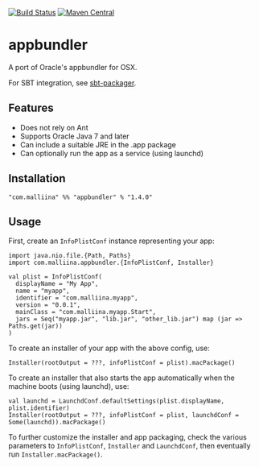 [![Build Status](https://travis-ci.org/malliina/appbundler.svg?branch=master)](https://travis-ci.org/malliina/appbundler)
[![Maven Central](https://img.shields.io/maven-central/v/com.malliina/appbundler_2.12.svg)]()

# appbundler

A port of Oracle's appbundler for OSX.

For SBT integration, see [sbt-packager](https://github.com/malliina/sbt-packager).

## Features

- Does not rely on Ant
- Supports Oracle Java 7 and later
- Can include a suitable JRE in the .app package
- Can optionally run the app as a service (using launchd)

## Installation

    "com.malliina" %% "appbundler" % "1.4.0"

## Usage

First, create an `InfoPlistConf` instance representing your app:

    import java.nio.file.{Path, Paths}
    import com.malliina.appbundler.{InfoPlistConf, Installer}
    
    val plist = InfoPlistConf(
      displayName = "My App",
      name = "myapp",
      identifier = "com.malliina.myapp",
      version = "0.0.1",
      mainClass = "com.malliina.myapp.Start",
      jars = Seq("myapp.jar", "lib.jar", "other_lib.jar") map (jar => Paths.get(jar))
    )

To create an installer of your app with the above config, use:

    Installer(rootOutput = ???, infoPlistConf = plist).macPackage()

To create an installer that also starts the app automatically when the machine boots (using launchd), use:

    val launchd = LaunchdConf.defaultSettings(plist.displayName, plist.identifier)
    Installer(rootOutput = ???, infoPlistConf = plist, launchdConf = Some(launchd)).macPackage()

To further customize the installer and app packaging, check the various parameters to `InfoPlistConf`, `Installer`
and `LaunchdConf`, then eventually run `Installer.macPackage()`.
